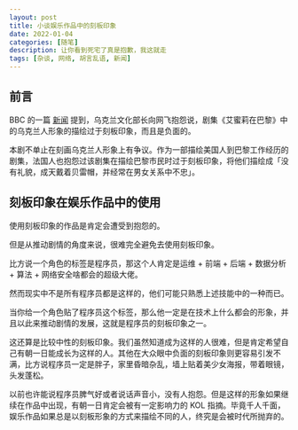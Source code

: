 ```yaml
---
layout: post
title: 小谈娱乐作品中的刻板印象
date: 2022-01-04
categories: [随笔]
description: 让你看到死宅了真是抱歉，我这就走
tags: [杂谈, 网络, 胡言乱语, 新闻]
---
```


## 前言

BBC 的一篇 [新闻](https://www.bbc.com/zhongwen/simp/world-59857099) 提到，乌克兰文化部长向网飞抱怨说，剧集《艾蜜莉在巴黎》中的乌克兰人形象的描绘过于刻板印象，而且是负面的。

本剧不单止在刻画乌克兰人形象上有争议。作为一部描绘美国人到巴黎工作经历的剧集，法国人也抱怨过该剧集在描绘巴黎市民时过于刻板印象，将他们描绘成「没有礼貌，成天戴着贝雷帽，并经常在男女关系中不忠」。

## 刻板印象在娱乐作品中的使用

使用刻板印象的作品是肯定会遭受到抱怨的。

但是从推动剧情的角度来说，很难完全避免去使用刻板印象。

比方说一个角色的标签是程序员，那这个人肯定是运维 + 前端 + 后端 + 数据分析 + 算法 + 网络安全啥都会的超级大佬。

然而现实中不是所有程序员都是这样的，他们可能只熟悉上述技能中的一种而已。

当你给一个角色贴了程序员这个标签，那么他一定是在技术上什么都会的形象，并且以此来推动剧情的发展，这就是程序员的刻板印象之一。

这还算是比较中性的刻板印象。我们虽然知道成为这样的人很难，但是肯定希望自己有朝一日能成长为这样的人。其他在大众眼中负面的刻板印象则更容易引发不满，比方说程序员一定是胖子，家里昏暗杂乱，墙上贴着美少女海报，带着眼镜，头发蓬松。

以前也许能说程序员脾气好或者说话声音小，没有人抱怨。但是这样的形象如果继续在作品中出现，有朝一日肯定会被有一定影响力的 KOL 指摘。毕竟千人千面，娱乐作品如果总是以刻板形象的方式来描绘不同的人，终究是会被时代所抛弃的。
